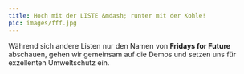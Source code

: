 ```yaml
---
title: Hoch mit der LISTE &mdash; runter mit der Kohle!
pic: images/fff.jpg
---
```


Während sich andere Listen nur den Namen von **Fridays for Future** abschauen, gehen wir gemeinsam auf die Demos und setzen uns für exzellenten Umweltschutz ein.
